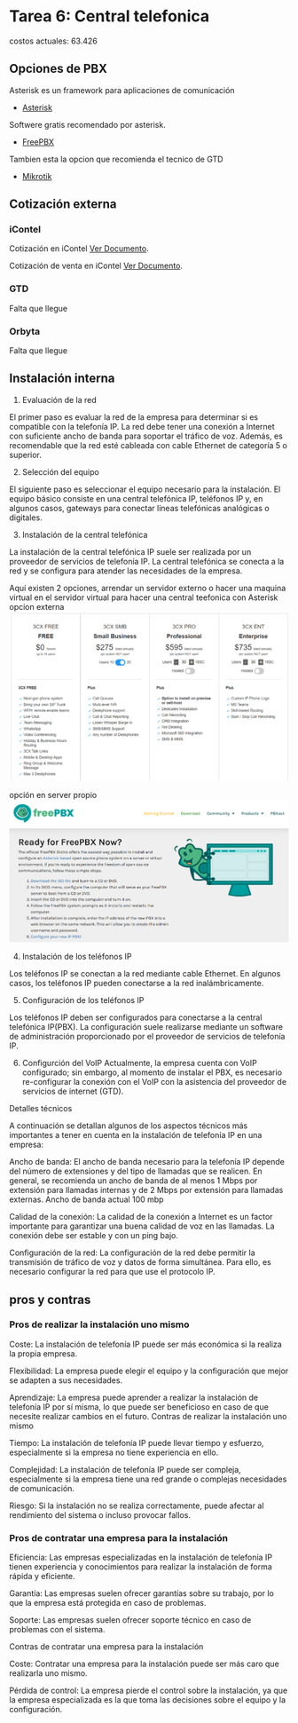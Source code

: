# Tarea 6: Central telefonica

costos actuales: 63.426

## Opciones de PBX
Asterisk es un framework para aplicaciones de comunicación
- [Asterisk](https://www.asterisk.org/)

Softwere gratis recomendado por asterisk.
- [FreePBX](https://www.freepbx.org/get-started/)


Tambien esta la opcion que recomienda el tecnico de GTD
- [Mikrotik](https://configurarmikrotikwireless.com/blog/priorizar-voip-con-mikrotik.html)


## Cotización externa 

### iContel


Cotización en iContel [Ver Documento](Files\Cotización_Techno_Refractarios_S_A_-_Telefonia_IP_arriendo.pdf).


Cotización de venta en iContel [Ver Documento](Files\Cotización_Techno_Refractarios_S_A_-_Telefonia_IP_Vta.pdf).

### GTD
Falta que llegue 

### Orbyta
Falta que llegue 


## Instalación interna

1. Evaluación de la red

El primer paso es evaluar la red de la empresa para determinar si es compatible con la telefonía IP. La red debe tener una conexión a Internet con suficiente ancho de banda para soportar el tráfico de voz. Además, es recomendable que la red esté cableada con cable Ethernet de categoría 5 o superior.

2. Selección del equipo

El siguiente paso es seleccionar el equipo necesario para la instalación. El equipo básico consiste en una central telefónica IP, teléfonos IP y, en algunos casos, gateways para conectar líneas telefónicas analógicas o digitales.

3. Instalación de la central telefónica

La instalación de la central telefónica IP suele ser realizada por un proveedor de servicios de telefonía IP. La central telefónica se conecta a la red y se configura para atender las necesidades de la empresa.

Aquí existen 2 opciones, arrendar un servidor externo o hacer una maquina virtual en el servidor virtual para hacer una central teefonica con Asterisk
opcion externa
![3CX](Files\3CX.png)

opción en server propio 
![FreePBX](Files\FreePBX.png)

4. Instalación de los teléfonos IP

Los teléfonos IP se conectan a la red mediante cable Ethernet. En algunos casos, los teléfonos IP pueden conectarse a la red inalámbricamente.

5. Configuración de los teléfonos IP

Los teléfonos IP deben ser configurados para conectarse a la central telefónica IP(PBX). La configuración suele realizarse mediante un software de administración proporcionado por el proveedor de servicios de telefonía IP.

6. Configurción del VoIP
Actualmente, la empresa cuenta con VoIP configurado; sin embargo, al momento de instalar el PBX, es necesario re-configurar la conexión con el VoIP con la asistencia del proveedor de servicios de internet (GTD).



Detalles técnicos

A continuación se detallan algunos de los aspectos técnicos más importantes a tener en cuenta en la instalación de telefonía IP en una empresa:

Ancho de banda: El ancho de banda necesario para la telefonía IP depende del número de extensiones y del tipo de llamadas que se realicen. En general, se recomienda un ancho de banda de al menos 1 Mbps por extensión para llamadas internas y de 2 Mbps por extensión para llamadas externas. Ancho de banda actual 100 mbp

Calidad de la conexión: La calidad de la conexión a Internet es un factor importante para garantizar una buena calidad de voz en las llamadas. La conexión debe ser estable y con un ping bajo.

Configuración de la red: La configuración de la red debe permitir la transmisión de tráfico de voz y datos de forma simultánea. Para ello, es necesario configurar la red para que use el protocolo IP.




## pros y contras

### Pros de realizar la instalación uno mismo

Coste: La instalación de telefonía IP puede ser más económica si la realiza la propia empresa.

Flexibilidad: La empresa puede elegir el equipo y la configuración que mejor se adapten a sus necesidades.

Aprendizaje: La empresa puede aprender a realizar la instalación de telefonía IP por sí misma, lo que puede ser beneficioso en caso de que necesite realizar cambios en el futuro.
Contras de realizar la instalación uno mismo

Tiempo: La instalación de telefonía IP puede llevar tiempo y esfuerzo, especialmente si la empresa no tiene experiencia en ello.

Complejidad: La instalación de telefonía IP puede ser compleja, especialmente si la empresa tiene una red grande o complejas necesidades de comunicación.

Riesgo: Si la instalación no se realiza correctamente, puede afectar al rendimiento del sistema o incluso provocar fallos.
### Pros de contratar una empresa para la instalación

Eficiencia: Las empresas especializadas en la instalación de telefonía IP tienen experiencia y conocimientos para realizar la instalación de forma rápida y eficiente.

Garantía: Las empresas suelen ofrecer garantías sobre su trabajo, por lo que la empresa está protegida en caso de problemas.

Soporte: Las empresas suelen ofrecer soporte técnico en caso de problemas con el sistema.

Contras de contratar una empresa para la instalación

Coste: Contratar una empresa para la instalación puede ser más caro que realizarla uno mismo.

Pérdida de control: La empresa pierde el control sobre la instalación, ya que la empresa especializada es la que toma las decisiones sobre el equipo y la configuración.